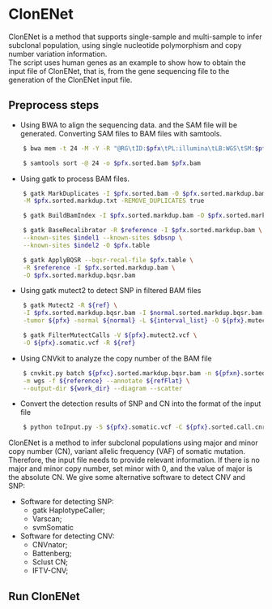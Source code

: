 # ClonENet
ClonENet is a method that supports single-sample and multi-sample to infer subclonal population, using single nucleotide polymorphism and copy number variation information. <br>
The script uses human genes as an example to show how to obtain the input file of ClonENet, that is, from the gene sequencing file to the generation of the ClonENet input file.
## Preprocess steps
* Using BWA to align the sequencing data. and the SAM file will be generated. Converting SAM files to BAM files with samtools.
```Bash
    $ bwa mem -t 24 -M -Y -R "@RG\tID:$pfx\tPL:illumina\tLB:WGS\tSM:$pfx" $reference $fastq1 $fastq2 | samtools view -Sb > $pfx.bam

    $ samtools sort -@ 24 -o $pfx.sorted.bam $pfx.bam
```
* Using gatk to process BAM files.
```Bash
    $ gatk MarkDuplicates -I $pfx.sorted.bam -O $pfx.sorted.markdup.bam \
    -M $pfx.sorted.markdup.txt -REMOVE_DUPLICATES true

    $ gatk BuildBamIndex -I $pfx.sorted.markdup.bam -O $pfx.sorted.markdup.bai

    $ gatk BaseRecalibrator -R $reference -I $pfx.sorted.markdup.bam \
    --known-sites $indel1 --known-sites $dbsnp \
    --known-sites $indel2 -O $pfx.table

    $ gatk ApplyBQSR --bqsr-recal-file $pfx.table \
    -R $reference -I $pfx.sorted.markdup.bam \
    -O $pfx.sorted.markdup.bqsr.bam
```
* Using gatk mutect2 to detect SNP in filtered BAM files 
```Bash
    $ gatk Mutect2 -R ${ref} \
    -I $pfx.sorted.markdup.bqsr.bam -I $normal.sorted.markdup.bqsr.bam \
    -tumor ${pfx} -normal ${normal} -L ${interval_list} -O ${pfx}.mutect2.vcf

    $ gatk FilterMutectCalls -V ${pfx}.mutect2.vcf \
    -O ${pfx}.somatic.vcf -R ${ref}
```
* Using CNVkit to analyze the copy number of the BAM file
```Bash
    $ cnvkit.py batch ${pfxc}.sorted.markdup.bqsr.bam -n ${pfxn}.sorted.markdup.bqsr.bam \
    -m wgs -f ${reference} --annotate ${refFlat} \
    --output-dir ${work_dir} --diagram --scatter
```
* Convert the detection results of SNP and CN into the format of the input file
```Bash
    $ python toInput.py -S ${pfx}.somatic.vcf -C ${pfx}.sorted.call.cnr -O ${work_dir}
```
ClonENet is a method to infer subclonal populations using major and minor copy number (CN), variant allelic frequency (VAF) of somatic mutation. Therefore, the input file needs to provide relevant information. If there is no major and minor copy number, set minor with 0, and the value of major is the absolute CN.
We give some alternative software to detect CNV and SNP:
* Software for detecting SNP:
    * gatk HaplotypeCaller;
    * Varscan;
    * svmSomatic
* Software for detecting CNV:
    * CNVnator;
    * Battenberg;
    * Sclust CN;
    * IFTV-CNV;
## Run ClonENet
